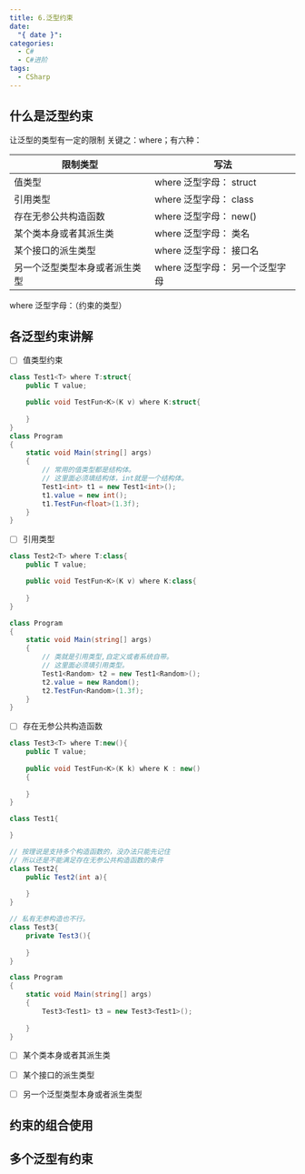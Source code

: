```yaml
---
title: 6.泛型约束
date:
  "{ date }": 
categories:
  - C#
  - C#进阶
tags:
  - CSharp
---
```

## 什么是泛型约束


让泛型的类型有一定的限制
关键之：where；有六种：

| 限制类型            | 写法                      |
| --------------- | ----------------------- |
| 值类型             | where 泛型字母： struct      |
| 引用类型            | where 泛型字母： class<br>   |
| 存在无参公共构造函数      | where 泛型字母： new()<br>   |
| 某个类本身或者其派生类     | where 泛型字母： 类名<br>      |
| 某个接口的派生类型       | where 泛型字母： 接口名<br>     |
| 另一个泛型类型本身或者派生类型 | where 泛型字母： 另一个泛型字母<br> |
where 泛型字母：（约束的类型）

## 各泛型约束讲解

- [ ] 值类型约束
```C#
class Test1<T> where T:struct{ 
	public T value;

	public void TestFun<K>(K v) where K:struct{ 
	
	}
}
class Program 
{ 
	static void Main(string[] args)
	{ 
		// 常用的值类型都是结构体。
		// 这里面必须填结构体，int就是一个结构体。
		Test1<int> t1 = new Test1<int>();
		t1.value = new int();
		t1.TestFun<float>(1.3f);
	}
}
```

- [ ] 引用类型
```C#
class Test2<T> where T:class{ 
	public T value;

	public void TestFun<K>(K v) where K:class{ 
	
	}
}

class Program 
{ 
	static void Main(string[] args)
	{ 
		// 类就是引用类型,自定义或者系统自带。
		// 这里面必须填引用类型。
		Test1<Random> t2 = new Test1<Random>();
		t2.value = new Random();
		t2.TestFun<Random>(1.3f);
	}
}

```

- [ ] 存在无参公共构造函数
```C#
class Test3<T> where T:new(){ 
	public T value;
	
	public void TestFun<K>(K k) where K : new()
	{ 
	
	}
}

class Test1{ 

}

// 按理说是支持多个构造函数的，没办法只能先记住
// 所以还是不能满足存在无参公共构造函数的条件
class Test2{ 
	public Test2(int a){ 
	
	}
}

// 私有无参构造也不行。
class Test3{ 
	private Test3(){ 
	
	}
}

class Program 
{ 
	static void Main(string[] args)
	{ 
		Test3<Test1> t3 = new Test3<Test1>();
		
	}
}


```

- [ ] 某个类本身或者其派生类


- [ ] 某个接口的派生类型
- [ ] 另一个泛型类型本身或者派生类型



## 约束的组合使用

## 多个泛型有约束